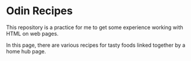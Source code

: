 # Odin Recipes
This repository is a practice for me to get some experience working with HTML on web pages.

In this page, there are various recipes for tasty foods linked together by a home hub page.
